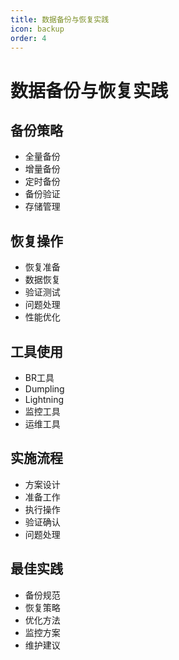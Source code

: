 ```yaml
---
title: 数据备份与恢复实践
icon: backup
order: 4
---
```


# 数据备份与恢复实践

## 备份策略
- 全量备份
- 增量备份
- 定时备份
- 备份验证
- 存储管理

## 恢复操作
- 恢复准备
- 数据恢复
- 验证测试
- 问题处理
- 性能优化

## 工具使用
- BR工具
- Dumpling
- Lightning
- 监控工具
- 运维工具

## 实施流程
- 方案设计
- 准备工作
- 执行操作
- 验证确认
- 问题处理

## 最佳实践
- 备份规范
- 恢复策略
- 优化方法
- 监控方案
- 维护建议
